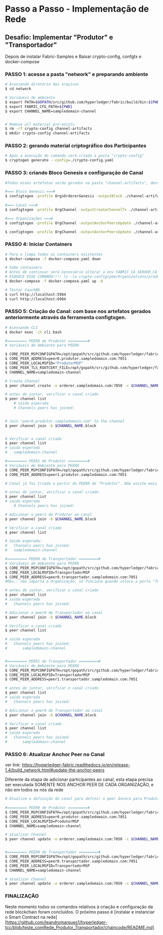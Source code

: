 # Passo a Passo - Implementação de Rede

## Desafio: Implementar "Produtor" e "Transportador"


Depois de instalar Fabric-Samples e Baixar crypto-config, confgtx e docker-compose

### PASSO 1: acesse a pasta "network" e preparando ambiente
~~~sh
# Acessando diretório dos arquivos
$ cd network

# Variáveis de ambiente
$ export PATH=$GOPATH/src/github.com/hyperledger/fabric/build/bin:${PWD}/../bin:${PWD}:$PATH
$ export FABRIC_CFG_PATH=${PWD}
$ export CHANNEL_NAME=sampledomain-channel


# Remove all material pre-exists
$ rm -rf crypto-config channel-artifacts
$ mkdir crypto-config channel-artifacts
~~~

### PASSO 2: gerando material criptográfico dos Participantes
~~~sh
# Após a execução do comando será criada a pasta "crypto-config"
$ cryptogen generate --config=./crypto-config.yaml
~~~	

### PASSO 3: criando Bloco Genesis e configuração de Canal
~~~sh
#Todos esses artefatos serão gerados na pasta "channel-artifacts", dentro de "network"

#=== Bloco Genesis ===#
$ configtxgen -profile OrgsOrdererGenesis -outputBlock ./channel-artifacts/genesis.block
	
#=== Canal ===#
$ configtxgen -profile OrgChannel -outputCreateChannelTx ./channel-artifacts/channel.tx -channelID $CHANNEL_NAME

#=== Organizações ===#
$ configtxgen -profile OrgChannel -outputAnchorPeersUpdate ./channel-artifacts/ProdutorMSPanchors.tx -channelID $CHANNEL_NAME -asOrg ProdutorMSP

$ configtxgen -profile OrgChannel -outputAnchorPeersUpdate ./channel-artifacts/TransportadorMSPanchors.tx -channelID $CHANNEL_NAME -asOrg TransportadorMSP
~~~

### PASSO 4: Iniciar Containers
~~~sh
# Para e limpa todos os containers existentes
$ docker-compose -f docker-compose.yaml down

# Sobe containers
# Antes de continuar será necessário alterar a env FABRIC_CA_SERVER_CA_KEYFILE para a ca.produtor.sampledomain.com e para ca.transportador.sampledomain.com  no docker-compose.yaml
# ESQUECE ESSE COMANDO!!!! ls -la crypto-config/peerOrganizations/produtor.sampledomain.com/ca/ | grep _sk
$ docker-compose -f docker-compose.yaml up -d

# Testar CouchBD
$ curl http://localhost:5984
$ curl http://localhost:6984

~~~

### PASSO 5: Criação do Canal: com base nos artefatos gerados anteriormente através da ferramenta configtxgen. 
~~~sh	
# Acessando CLI	
$ docker exec -it cli bash

#========= PEER0 de Produtor =========#
# Variáveis de Ambiente para PEER0

$ CORE_PEER_MSPCONFIGPATH=/opt/gopath/src/github.com/hyperledger/fabric/peer/crypto/peerOrganizations/produtor.sampledomain.com/users/Admin@produtor.sampledomain.com/msp
$ CORE_PEER_ADDRESS=peer0.produtor.sampledomain.com:7051
$ CORE_PEER_LOCALMSPID="ProdutorMSP"
$ CORE_PEER_TLS_ROOTCERT_FILE=/opt/gopath/src/github.com/hyperledger/fabric/peer/crypto/peerOrganizations/produtor.sampledomain.com/peers/peer0.produtor.sampledomain.com/tls/ca.crt
$ CHANNEL_NAME=sampledomain-channel

# Create Channel
$ peer channel create -o orderer.sampledomain.com:7050 -c $CHANNEL_NAME -f ./config/channel.tx

# antes de juntar, verificar o canal criado
$ peer channel list
	# saida esperada
	# Channels peers has joined:

		
# Join "peer0.produtor.sampledomain.com" to the channel
$ peer channel join -b $CHANNEL_NAME.block


# Verificar o canal criado
$ peer channel list
# saida esperada
#	sampledomain-channel

#========= PEER1 de Produtor =========#
# Variáveis de Ambiente para PEER0
$ CORE_PEER_MSPCONFIGPATH=/opt/gopath/src/github.com/hyperledger/fabric/peer/crypto/peerOrganizations/produtor.sampledomain.com/users/Admin@produtor.sampledomain.com/msp
$ CORE_PEER_ADDRESS=peer1.produtor.sampledomain.com:7051

# Canal já foi Criado a partir do PEER0 de "Produtor". Não existe mais necessidade de recriá-lo

# antes de juntar, verificar o canal criado
$ peer channel list
# saida esperada
	# Channels peers has joined:

# Adicionar o peer1 de Produtor ao canal
$ peer channel join -b $CHANNEL_NAME.block

# Verificar o canal criado
$ peer channel list

# Saida esperada:
#	Channels peers has joined:
#	sampledomain-channel

#========= PEER0 de Transportador =========#
# Variáveis de Ambiente para PEER0
$ CORE_PEER_MSPCONFIGPATH=/opt/gopath/src/github.com/hyperledger/fabric/peer/crypto/peerOrganizations/transportador.sampledomain.com/users/Admin@transportador.sampledomain.com/msp
$ CORE_PEER_LOCALMSPID=TransportadorMSP
$ CORE_PEER_ADDRESS=peer0.transportador.sampledomain.com:7051
#Obs.: não importa a Organização, só funciona quando coloco a porta "7051" (por que será? porque foi definido como sendo a PORTA DO CONTAINER)

# antes de juntar, verificar o canal criado
$ peer channel list
# saida esperada
#	Channels peers has joined:

# Adicionar o peer0 de Transportador ao canal
$ peer channel join -b $CHANNEL_NAME.block

# Verificar o canal criado
$ peer channel list

# saida esperada
#	Channels peers has joined:
#		sampledomain-channel


#========= PEER1 de Transportador =========#
# Variáveis de Ambiente para PEER0
$ CORE_PEER_MSPCONFIGPATH=/opt/gopath/src/github.com/hyperledger/fabric/peer/crypto/peerOrganizations/transportador.sampledomain.com/users/Admin@transportador.sampledomain.com/msp
$ CORE_PEER_LOCALMSPID=TransportadorMSP
$ CORE_PEER_ADDRESS=peer1.transportador.sampledomain.com:7051

# antes de juntar, verificar o canal criado
$ peer channel list
# saida esperada
#	Channels peers has joined:

# Adicionar o peer0 de Transportador ao canal
$ peer channel join -b $CHANNEL_NAME.block

# Verificar o canal criado
$ peer channel list
# saida esperada
#	Channels peers has joined:
#		sampledomain-channel

~~~


### PASSO 6: Atualizar Anchor Peer no Canal
 ver link: https://hyperledger-fabric.readthedocs.io/en/release-1.4/build_network.html#update-the-anchor-peers

Diferente da etapa de adicionar participantes ao canal, esta etapa precisa ser executada SOMENTE NOS ANCHOR PEER DE CADA ORGANIZAÇÃO, e não em todos os nós da rede

~~~sh
# Atualize a definição do canal para definir o peer âncora para Produtor como peer0.produtor.sampledomain.com
	
#========= PEER0 de Produtor =========#
$ CORE_PEER_MSPCONFIGPATH=/opt/gopath/src/github.com/hyperledger/fabric/peer/crypto/peerOrganizations/produtor.sampledomain.com/users/Admin\@produtor.sampledomain.com/msp/
$ CORE_PEER_ADDRESS=peer0.produtor.sampledomain.com:7051
$ CORE_PEER_LOCALMSPID=ProdutorMSP
$ CHANNEL_NAME=sampledomain-channel

# atualizar Channel
$ peer channel update -o orderer.sampledomain.com:7050 -c $CHANNEL_NAME -f ./config/${CORE_PEER_LOCALMSPID}anchors.tx


#========= PEER0 de Transportador =========#
$ CORE_PEER_MSPCONFIGPATH=/opt/gopath/src/github.com/hyperledger/fabric/peer/crypto/peerOrganizations/transportador.sampledomain.com/users/Admin\@transportador.sampledomain.com/msp/
$ CORE_PEER_ADDRESS=peer0.transportador.sampledomain.com:7051
$ CORE_PEER_LOCALMSPID=TransportadorMSP
$ CHANNEL_NAME=sampledomain-channel

# atualizar Channel
$ peer channel update -o orderer.sampledomain.com:7050 -c $CHANNEL_NAME -f ./config/${CORE_PEER_LOCALMSPID}anchors.tx

~~~


### FINALIZAÇÃO
Neste momento todos os comandos relativos à criação e configuração da rede blockchain foram concluídos. O próximo passo é [instalar e instanciar o Smart Contract na rede] [https://github.com/leandromarques1/hyperledger-tcc/blob/teste_comRede_Produtor_Transportador/chaincode/README.md]



